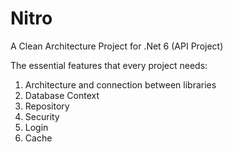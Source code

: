 # Nitro
A Clean Architecture Project for .Net 6 (API Project)

The essential features that every project needs:

1. Architecture and connection between libraries
2. Database Context
3. Repository
4. Security
5. Login
6. Cache

